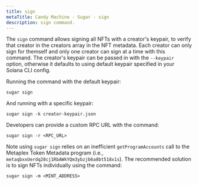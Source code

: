 ```yaml
---
title: sign
metaTitle: Candy Machine - Sugar - sign
description: sign command.
---
```


The `sign` command allows signing all NFTs with a creator's keypair, to verify that creator in the creators array in the NFT metadata. Each creator can only sign for themself and only one creator can sign at a time with this command. The creator's keypair can be passed in with the `--keypair` option, otherwise it defaults to using default keypair specified in your Solana CLI config.

Running the command with the default keypair:

```
sugar sign
```

And running with a specific keypair:

```
sugar sign -k creator-keypair.json
```

Developers can provide a custom RPC URL with the command:
```
sugar sign -r <RPC_URL>
```
Note using `sugar sign` relies on an inefficient `getProgramAccounts` call to the Metaplex Token Metadata program (i.e., `metaqbxxUerdq28cj1RbAWkYQm3ybzjb6a8bt518x1s`). The recommended solution is to sign NFTs individually using the command:
```
sugar sign -m <MINT_ADDRESS>
```